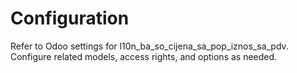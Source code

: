 # Configuration

Refer to Odoo settings for l10n_ba_so_cijena_sa_pop_iznos_sa_pdv. Configure related models, access rights, and options as needed.
